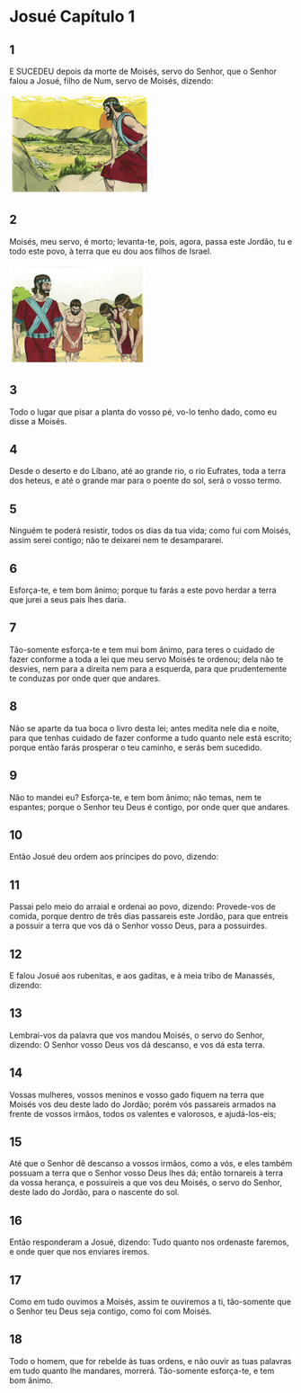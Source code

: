 # Josué Capítulo 1

## 1
E SUCEDEU depois da morte de Moisés, servo do Senhor, que o Senhor falou a Josué, filho de Num, servo de Moisés, dizendo:

![](../.img/Js/01/1-0.jpg)

## 2
Moisés, meu servo, é morto; levanta-te, pois, agora, passa este Jordão, tu e todo este povo, à terra que eu dou aos filhos de Israel.

![](../.img/Js/01/2-0.jpg)

## 3
Todo o lugar que pisar a planta do vosso pé, vo-lo tenho dado, como eu disse a Moisés.

## 4
Desde o deserto e do Líbano, até ao grande rio, o rio Eufrates, toda a terra dos heteus, e até o grande mar para o poente do sol, será o vosso termo.

## 5
Ninguém te poderá resistir, todos os dias da tua vida; como fui com Moisés, assim serei contigo; não te deixarei nem te desampararei.

## 6
Esforça-te, e tem bom ânimo; porque tu farás a este povo herdar a terra que jurei a seus pais lhes daria.

## 7
Tão-somente esforça-te e tem mui bom ânimo, para teres o cuidado de fazer conforme a toda a lei que meu servo Moisés te ordenou; dela não te desvies, nem para a direita nem para a esquerda, para que prudentemente te conduzas por onde quer que andares.

## 8
Não se aparte da tua boca o livro desta lei; antes medita nele dia e noite, para que tenhas cuidado de fazer conforme a tudo quanto nele está escrito; porque então farás prosperar o teu caminho, e serás bem sucedido.

## 9
Não to mandei eu? Esforça-te, e tem bom ânimo; não temas, nem te espantes; porque o Senhor teu Deus é contigo, por onde quer que andares.

## 10
Então Josué deu ordem aos príncipes do povo, dizendo:

## 11
Passai pelo meio do arraial e ordenai ao povo, dizendo: Provede-vos de comida, porque dentro de três dias passareis este Jordão, para que entreis a possuir a terra que vos dá o Senhor vosso Deus, para a possuirdes.

## 12
E falou Josué aos rubenitas, e aos gaditas, e à meia tribo de Manassés, dizendo:

## 13
Lembrai-vos da palavra que vos mandou Moisés, o servo do Senhor, dizendo: O Senhor vosso Deus vos dá descanso, e vos dá esta terra.

## 14
Vossas mulheres, vossos meninos e vosso gado fiquem na terra que Moisés vos deu deste lado do Jordão; porém vós passareis armados na frente de vossos irmãos, todos os valentes e valorosos, e ajudá-los-eis;

## 15
Até que o Senhor dê descanso a vossos irmãos, como a vós, e eles também possuam a terra que o Senhor vosso Deus lhes dá; então tornareis à terra da vossa herança, e possuireis a que vos deu Moisés, o servo do Senhor, deste lado do Jordão, para o nascente do sol.

## 16
Então responderam a Josué, dizendo: Tudo quanto nos ordenaste faremos, e onde quer que nos enviares iremos.

## 17
Como em tudo ouvimos a Moisés, assim te ouviremos a ti, tão-somente que o Senhor teu Deus seja contigo, como foi com Moisés.

## 18
Todo o homem, que for rebelde às tuas ordens, e não ouvir as tuas palavras em tudo quanto lhe mandares, morrerá. Tão-somente esforça-te, e tem bom ânimo.

